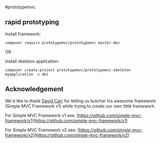 #prototypemvc

## rapid prototyping

Install framework:

```
composer require prototypemvc/prototypemvc master-dev
```

OR 

Install skeleton application:

```
composer create-project prototypemvc/prototypemvc-skeleton myapplication -s dev
```

## Acknowledgement

We'd like to thank [David Carr](http://daveismyname.com/) for letting us butcher his awesome framework (Simple MVC Framework v1) while trying to create our own little framework. 

For Simple MVC Framework v1 see:  [https://github.com/simple-mvc-framework/v1](https://github.com/simple-mvc-framework/v1)

For Simple MVC Framework v2 see:  [https://github.com/simple-mvc-framework/v2](https://github.com/simple-mvc-framework/v2)
